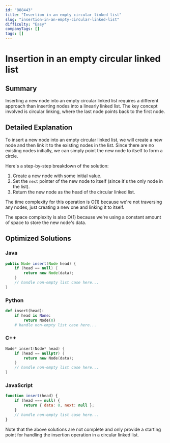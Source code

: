 ```yaml
---
id: "888443"
title: "Insertion in an empty circular linked list"
slug: "insertion-in-an-empty-circular-linked-list"
difficulty: "Easy"
companyTags: []
tags: []
---
```


# Insertion in an empty circular linked list
## Summary
Inserting a new node into an empty circular linked list requires a different approach than inserting nodes into a linearly linked list. The key concept involved is circular linking, where the last node points back to the first node.

## Detailed Explanation
To insert a new node into an empty circular linked list, we will create a new node and then link it to the existing nodes in the list. Since there are no existing nodes initially, we can simply point the new node to itself to form a circle.

Here's a step-by-step breakdown of the solution:

1. Create a new node with some initial value.
2. Set the `next` pointer of the new node to itself (since it's the only node in the list).
3. Return the new node as the head of the circular linked list.

The time complexity for this operation is O(1) because we're not traversing any nodes, just creating a new one and linking it to itself.

The space complexity is also O(1) because we're using a constant amount of space to store the new node's data.

## Optimized Solutions

### Java
```java
public Node insert(Node head) {
    if (head == null) {
        return new Node(data);
    }
    // handle non-empty list case here...
}
```

### Python
```python
def insert(head):
    if head is None:
        return Node(0)
    # handle non-empty list case here...
```

### C++
```cpp
Node* insert(Node* head) {
    if (head == nullptr) {
        return new Node(data);
    }
    // handle non-empty list case here...
}
```

### JavaScript
```javascript
function insert(head) {
    if (head === null) {
        return { data: 0, next: null };
    }
    // handle non-empty list case here...
}
```

Note that the above solutions are not complete and only provide a starting point for handling the insertion operation in a circular linked list.